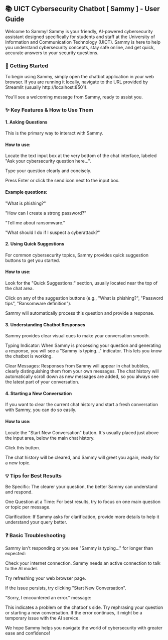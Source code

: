 ## 📚  UICT Cybersecurity Chatbot  [ Sammy ] - User Guide
Welcome to Sammy!
Sammy is your friendly, AI-powered cybersecurity assistant designed specifically for students and staff at the University of Information and Communication Technology (UICT). Sammy is here to help you understand cybersecurity concepts, stay safe online, and get quick, accurate answers to your security questions.

### 🚀 Getting Started
To begin using Sammy, simply open the chatbot application in your web browser. If you are running it locally, navigate to the URL provided by Streamlit (usually http://localhost:8501).

You'll see a welcoming message from Sammy, ready to assist you.

### ✨ Key Features & How to Use Them
#### 1. Asking Questions
This is the primary way to interact with Sammy.

#### How to use:

Locate the text input box at the very bottom of the chat interface, labeled "Ask your cybersecurity question here...".

Type your question clearly and concisely.

Press Enter or click the send icon next to the input box.

#### Example questions:

"What is phishing?"

"How can I create a strong password?"

"Tell me about ransomware."

"What should I do if I suspect a cyberattack?"

#### 2. Using Quick Suggestions
For common cybersecurity topics, Sammy provides quick suggestion buttons to get you started.

#### How to use:

Look for the "Quick Suggestions:" section, usually located near the top of the chat area.

Click on any of the suggestion buttons (e.g., "What is phishing?", "Password tips", "Ransomware definition").

Sammy will automatically process this question and provide a response.

#### 3. Understanding Chatbot Responses
Sammy provides clear visual cues to make your conversation smooth.

Typing Indicator: When Sammy is processing your question and generating a response, you will see a "Sammy is typing..." indicator. This lets you know the chatbot is working.

Clear Messages: Responses from Sammy will appear in chat bubbles, clearly distinguishing them from your own messages. The chat history will automatically scroll down as new messages are added, so you always see the latest part of your conversation.

#### 4. Starting a New Conversation
If you want to clear the current chat history and start a fresh conversation with Sammy, you can do so easily.

#### How to use:

Locate the "Start New Conversation" button. It's usually placed just above the input area, below the main chat history.

Click this button.

The chat history will be cleared, and Sammy will greet you again, ready for a new topic.

### 💡 Tips for Best Results
Be Specific: The clearer your question, the better Sammy can understand and respond.

One Question at a Time: For best results, try to focus on one main question or topic per message.

Clarification: If Sammy asks for clarification, provide more details to help it understand your query better.

### ❓ Basic Troubleshooting
Sammy isn't responding or you see "Sammy is typing..." for longer than expected:

Check your internet connection. Sammy needs an active connection to talk to the AI model.

Try refreshing your web browser page.

If the issue persists, try clicking "Start New Conversation".

"Sorry, I encountered an error." message:

This indicates a problem on the chatbot's side. Try rephrasing your question or starting a new conversation. If the error continues, it might be a temporary issue with the AI service.

We hope Sammy helps you navigate the world of cybersecurity with greater ease and confidence!
